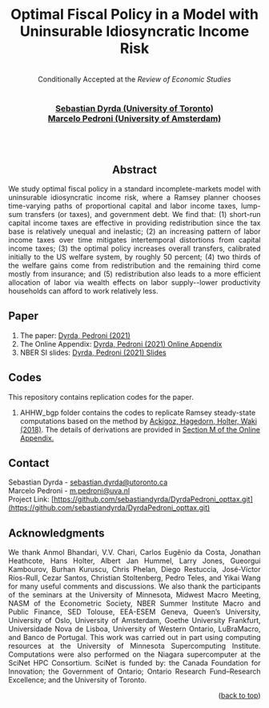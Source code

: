 <!-- ## DyrdaPedroni_opttax -->
<div id="top"></div>
<!--
*** Thanks for checking out the Best-README-Template. If you have a suggestion
*** that would make this better, please fork the repo and create a pull request
*** or simply open an issue with the tag "enhancement".
*** Don't forget to give the project a star!
*** Thanks again! Now go create something AMAZING! :D
-->



<!-- PROJECT SHIELDS -->
<!--
*** I'm using markdown "reference style" links for readability.
*** Reference links are enclosed in brackets [ ] instead of parentheses ( ).
*** See the bottom of this document for the declaration of the reference variables
*** for contributors-url, forks-url, etc. This is an optional, concise syntax you may use.
*** https://www.markdownguide.org/basic-syntax/#reference-style-links

[![Contributors][contributors-shield]][contributors-url]
[![Forks][forks-shield]][forks-url]
[![Stargazers][stars-shield]][stars-url]
[![Issues][issues-shield]][issues-url]
[![MIT License][license-shield]][license-url]
[![LinkedIn][linkedin-shield]][linkedin-url]
-->


<!-- PROJECT LOGO -->
<br />
<div align="center">
  <!-- <a href="https://github.com/github_username/repo_name"> -->
    <!--<img src="images/logo.png" alt="Logo" width="80" height="80">-->
  <!-- </a> -->

<h1 align="center">Optimal Fiscal Policy in a Model with Uninsurable Idiosyncratic Income Risk </h1>
<br>
Conditionally Accepted at the <i>Review of Economic Studies</i> <br>
<br>
  <p align="center">
    <h3 <br>
    <a href="http://dyrda.info"> Sebastian Dyrda (University of Toronto)</a><br>
    <a href="http://sites.google.com/site/marcelozouainpedroni/">Marcelo Pedroni (University of Amsterdam)</a><br>
    </h3>
    <!--
    <br />
    <a href="https://github.com/github_username/repo_name"><strong>Explore the docs »</strong></a>
    <br />
    <br />
    <a href="https://github.com/github_username/repo_name">View Demo</a>
    ·
    <a href="https://github.com/github_username/repo_name/issues">Report Bug</a>
    ·
    <a href="https://github.com/github_username/repo_name/issues">Request Feature</a>
    -->
  </p>
   <br>
   <br>
</div>



<!-- TABLE OF CONTENTS -->
<!-- <details>
  <summary>Table of Contents</summary>
  <ol>
    <li>
      <a href="#about-the-project">About The Project</a>
    </li>
    <li>
      <a href="#getting-started">Getting Started</a>
      <ul>
        <li><a href="#prerequisites">Prerequisites</a></li>
        <li><a href="#installation">Installation</a></li>
      </ul>
    </li>
    <li><a href="#usage">Usage</a></li>
    <li><a href="#roadmap">Roadmap</a></li>
    <li><a href="#contributing">Contributing</a></li>
    <li><a href="#license">License</a></li>
    <li><a href="#contact">Contact</a></li>
    <li><a href="#acknowledgments">Acknowledgments</a></li>
  </ol>
</details> -->



<!-- ABOUT THE PROJECT -->
## <div align="center"> Abstract </div>

<div align="justify">

We study optimal fiscal policy in a standard incomplete-markets model with uninsurable idiosyncratic income risk, where a Ramsey planner chooses time-varying paths of proportional capital and labor income taxes, lump-sum transfers (or taxes), and government debt. We find that: (1) short-run capital income taxes are effective in providing redistribution since the tax base is relatively unequal and inelastic; (2) an increasing pattern of labor income taxes over time mitigates intertemporal distortions from capital income taxes; (3) the optimal policy increases overall transfers, calibrated initially to the US welfare system, by roughly $50$ percent; (4) two thirds of the welfare gains come from redistribution and the remaining third come mostly from insurance; and (5) redistribution also leads to a more efficient allocation of labor via wealth effects on labor supply--lower productivity households can afford to work relatively less.
  
</div>


<!-- [![Product Name Screen Shot][product-screenshot]](https://example.com)

Here's a blank template to get started: To avoid retyping too much info. Do a search and replace with your text editor for the following: `github_username`, `repo_name`, `twitter_handle`, `linkedin_username`, `email`, `email_client`, `project_title`, `project_description` -->

<!-- <p align="right">(<a href="#top">back to top</a>)</p> -->


<!-- 
### Built With

* [Next.js](https://nextjs.org/)
* [React.js](https://reactjs.org/)
* [Vue.js](https://vuejs.org/)
* [Angular](https://angular.io/)
* [Svelte](https://svelte.dev/)
* [Laravel](https://laravel.com)
* [Bootstrap](https://getbootstrap.com)
* [JQuery](https://jquery.com)

<p align="right">(<a href="#top">back to top</a>)</p>
 -->


<!-- GETTING STARTED -->
<!-- ## Getting Started

This is an example of how you may give instructions on setting up your project locally.
To get a local copy up and running follow these simple example steps.

### Prerequisites

This is an example of how to list things you need to use the software and how to install them.
* npm
  ```sh
  npm install npm@latest -g
  ```

### Installation

1. Get a free API Key at [https://example.com](https://example.com)
2. Clone the repo
   ```sh
   git clone https://github.com/github_username/repo_name.git
   ```
3. Install NPM packages
   ```sh
   npm install
   ```
4. Enter your API in `config.js`
   ```js
   const API_KEY = 'ENTER YOUR API';
   ```

<p align="right">(<a href="#top">back to top</a>)</p>
 -->


<!-- USAGE EXAMPLES -->
<!-- ## Usage

Use this space to show useful examples of how a project can be used. Additional screenshots, code examples and demos work well in this space. You may also link to more resources.

_For more examples, please refer to the [Documentation](https://example.com)_

<p align="right">(<a href="#top">back to top</a>)</p>

 -->

<!-- ROADMAP -->
<!-- ## Roadmap

- [] Feature 1
- [] Feature 2
- [] Feature 3
    - [] Nested Feature

See the [open issues](https://github.com/github_username/repo_name/issues) for a full list of proposed features (and known issues).

<p align="right">(<a href="#top">back to top</a>)</p>
 -->


<!-- CONTRIBUTING -->
<!-- ## Contributing

Contributions are what make the open source community such an amazing place to learn, inspire, and create. Any contributions you make are **greatly appreciated**.

If you have a suggestion that would make this better, please fork the repo and create a pull request. You can also simply open an issue with the tag "enhancement".
Don't forget to give the project a star! Thanks again!

1. Fork the Project
2. Create your Feature Branch (`git checkout -b feature/AmazingFeature`)
3. Commit your Changes (`git commit -m 'Add some AmazingFeature'`)
4. Push to the Branch (`git push origin feature/AmazingFeature`)
5. Open a Pull Request

<p align="right">(<a href="#top">back to top</a>)</p>

 -->

## Paper
1. The paper: <a href="http://dyrda.info/files/Dyrda_Pedroni_2021.pdf">Dyrda, Pedroni (2021)</a><br>
2. The Online Appendix: <a href="http://dyrda.info/files/Dyrda_Pedroni_2021_Appendix.pdf"> Dyrda, Pedroni (2021) Online Appendix</a><br>
3. NBER SI slides: <a href="http://dyrda.info/files/Dyrda_Pedroni_NBER_slides.pdf">Dyrda, Pedroni (2021) Slides</a> 

## Codes
This repository contains replication codes for the paper. 

1. AHHW_bgp folder contains the codes to replicate Ramsey steady-state computations based on the method by <a href="https://papers.ssrn.com/sol3/papers.cfm?abstract_id=3185088">Ackigoz, Hagedorn, Holter, Waki (2018)</a>. The details of derivations are provided in <a href="http://dyrda.info/files/Dyrda_Pedroni_2021_Appendix.pdf"> Section M of the Online Appendix.</a>

<!-- LICENSE -->
<!-- ## License -->

<!-- Distributed under the MIT License. See `LICENSE.txt` for more information. -->

<!-- <p align="right">(<a href="#top">back to top</a>)</p> -->



<!-- CONTACT -->
## Contact

Sebastian Dyrda - sebastian.dyrda@utoronto.ca <br>
Marcelo Pedroni - m.pedroni@uva.nl<br>
Project Link: [https://github.com/sebastiandyrda/DyrdaPedroni_opttax.git](https://github.com/sebastiandyrda/DyrdaPedroni_opttax.git)<br>

<!-- <p align="right">(<a href="#top">back to top</a>)</p> -->



<!-- ACKNOWLEDGMENTS -->
## Acknowledgments
<div align="justify">
We thank Anmol Bhandari, V.V. Chari, Carlos
Eugênio da Costa, Jonathan Heathcote, Hans Holter, Albert Jan Hummel, Larry Jones, Gueorgui Kambourov, Burhan Kuruscu, Chris Phelan, Diego Restuccia, José-Víctor Ríos-Rull, Cezar Santos, Christian
Stoltenberg, Pedro Teles, and Yikai Wang for many useful comments and discussions. We also thank the participants of the seminars at the University of Minnesota, Midwest Macro Meeting, NASM of the Econometric
Society, NBER Summer Institute Macro and Public Finance, SED Tolouse, EEA-ESEM Geneva, Queen’s
University, University of Oslo, University of Amsterdam, Goethe University Frankfurt, Universidade Nova
de Lisboa, University of Western Ontario, LuBraMacro, and Banco de Portugal. This work was carried out
in part using computing resources at the University of Minnesota Supercomputing Institute. Computations
were also performed on the Niagara supercomputer at the SciNet HPC Consortium. SciNet is funded by: the
Canada Foundation for Innovation; the Government of Ontario; Ontario Research Fund–Research Excellence;
and the University of Toronto.
</div>
<!-- 
* []()
* []()
* []() -->

<p align="right">(<a href="#top">back to top</a>)</p>



<!-- MARKDOWN LINKS & IMAGES -->
<!-- https://www.markdownguide.org/basic-syntax/#reference-style-links -->
[contributors-shield]: https://img.shields.io/github/contributors/github_username/repo_name.svg?style=for-the-badge
[contributors-url]: https://github.com/github_username/repo_name/graphs/contributors
[forks-shield]: https://img.shields.io/github/forks/github_username/repo_name.svg?style=for-the-badge
[forks-url]: https://github.com/github_username/repo_name/network/members
[stars-shield]: https://img.shields.io/github/stars/github_username/repo_name.svg?style=for-the-badge
[stars-url]: https://github.com/github_username/repo_name/stargazers
[issues-shield]: https://img.shields.io/github/issues/github_username/repo_name.svg?style=for-the-badge
[issues-url]: https://github.com/github_username/repo_name/issues
[license-shield]: https://img.shields.io/github/license/github_username/repo_name.svg?style=for-the-badge
[license-url]: https://github.com/github_username/repo_name/blob/master/LICENSE.txt
[linkedin-shield]: https://img.shields.io/badge/-LinkedIn-black.svg?style=for-the-badge&logo=linkedin&colorB=555
[linkedin-url]: https://linkedin.com/in/linkedin_username
[product-screenshot]: images/screenshot.png
